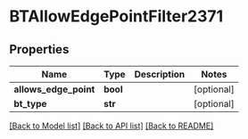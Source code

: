# BTAllowEdgePointFilter2371

## Properties
Name | Type | Description | Notes
------------ | ------------- | ------------- | -------------
**allows_edge_point** | **bool** |  | [optional] 
**bt_type** | **str** |  | [optional] 

[[Back to Model list]](../README.md#documentation-for-models) [[Back to API list]](../README.md#documentation-for-api-endpoints) [[Back to README]](../README.md)


